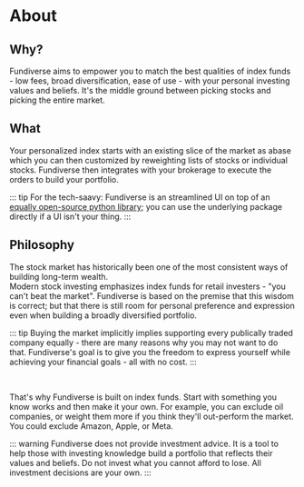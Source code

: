# About

## Why?

Fundiverse aims to empower you to match the best qualities of index funds - low fees, broad diversification, ease of use - with your personal investing values and beliefs. It's the middle ground between picking stocks and picking the entire market.

## What

Your personalized index starts with an existing slice of the market as abase which you can then customized by reweighting lists of stocks or individual stocks. Fundiverse then integrates with your brokerage to execute the orders to build your portfolio.

::: tip
For the tech-saavy: Fundiverse is an streamlined UI on top of an [equally open-source python library](https://github.com/greenmtnboy/py-portfolio-index); you can use the underlying package directly if a UI isn't your thing. 
:::



<PortfolioDemo/>


## Philosophy

The stock market has historically been one of the most consistent ways of building long-term wealth.  
Modern stock investing emphasizes index funds for retail investers - "you can't beat the market". Fundiverse is based on the premise that this wisdom is correct; but that there is still room for personal preference and expression even when building a broadly diversified portfolio.


::: tip
 Buying the market implicitly implies supporting every publically traded company equally - there are many reasons why you may not want to do that. Fundiverse's goal is to give you the freedom to express yourself while achieving your financial goals - all with no cost. 
:::


<br>

That's why Fundiverse is built on index funds. Start with something you know works and then make it your own. For example, you can exclude oil companies, or weight them more if you think they'll out-perform the market. You could exclude Amazon, Apple, or Meta. 


::: warning
Fundiverse does not provide investment advice. It is a tool to help those with investing knowledge build a portfolio that reflects their values and beliefs. Do not invest what you cannot afford to lose. All investment decisions are your own.
:::